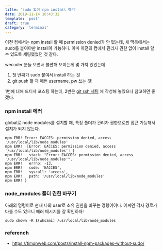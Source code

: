```yaml
---
title: 'sudo 없이 npm install 하기'
date: 2019-11-14 10:43:32
template: 'post'
draft: true
category: 'terminal'
---
```


이전 컴에서는 npm install 할 때 permission denied가 안 떴는데, 새 맥북에서는 sudo를 붙여야만 install이 가능하다.
아마 이전의 컴에서 관리자 권한 없이 install 할 수 있도록 세팅했었던 것 같다.

wecoder 분들 보면서 불편해 보이는게 몇 가지 있었는데

1. 첫 번째가 sudo 붙여서 install 하는 것
2. git push 할 때 매번 username, pw 쓰는 것!

1번에 대해 드디서 포스팅 하는데, 2번은 [git ssh 세팅](https://yeri-kim.github.io/posts/settings/)
에 작성해 놓았으니 참고하면 좋겠다.

### npm install 에러

global로 node modules를 설치할 때, 특정 폴더가 관리자 권한으로만 접근 가능해서 설치가 되지 않는다.

```
npm ERR! Error: EACCES: permission denied, access '/usr/local/lib/node_modules'
npm ERR!  [Error: EACCES: permission denied, access '/usr/local/lib/node_modules'] {
npm ERR!   stack: "Error: EACCES: permission denied, access '/usr/local/lib/node_modules'",
npm ERR!   errno: -13,
npm ERR!   code: 'EACCES',
npm ERR!   syscall: 'access',
npm ERR!   path: '/usr/local/lib/node_modules'
npm ERR! }
```

### node_modules 폴더 권한 바꾸기

아래의 명령어로 현재 나의 user로 소유 권한을 바꾸는 명령어이다. 어쩌면 각자 경로가 다를 수도 있으니 에러 메시지를 잘 확인하자!

```
sudo chown -R $(whoami) /usr/local/lib/node_modules
```

### referench

- https://timonweb.com/posts/install-npm-packages-without-sudo/
